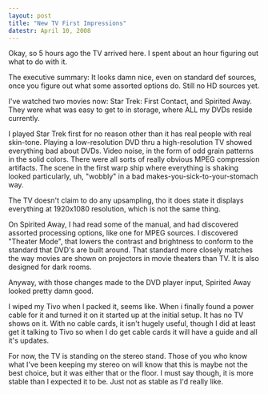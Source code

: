 ```yaml
---
layout: post
title: "New TV First Impressions"
datestr: April 10, 2008
---
```


Okay, so 5 hours ago the TV arrived here.  I spent about an hour figuring out what to do with it.

The executive summary: It looks damn nice, even on standard def sources, once you figure out what some assorted options do.  Still no HD sources yet.

I've watched two movies now: Star Trek: First Contact, and Spirited Away.  They were what was easy to get to in storage, where ALL my DVDs reside currently.

I played Star Trek first for no reason other than it has real people with real skin-tone.  Playing a low-resolution DVD thru a high-resolution TV showed everything bad about DVDs.  Video noise, in the form of odd grain patterns in the solid colors.  There were all sorts of <span class="really">really obvious</span> MPEG compression artifacts.  The scene in the first warp ship where everything is shaking looked particularly, uh, "wobbly" in a bad makes-you-sick-to-your-stomach way.

The TV doesn't claim to do any upsampling, tho it does state it displays everything at 1920x1080 resolution, which is not the same thing.

On Spirited Away, I had read some of the manual, and had discovered assorted processing options, like one for MPEG sources.  I discovered "Theater Mode", that lowers the contrast and brightness to conform to the standard that DVD's are built around.  That standard more closely matches the way movies are shown on projectors in movie theaters than TV.  It is also designed for dark rooms.

Anyway, with those changes made to the DVD player input, Spirited Away looked pretty damn good.

I wiped my Tivo when I packed it, seems like.  When i finally found a power cable for it and turned it on it started up at the initial setup.  It has no TV shows on it.  With no cable cards, it isn't hugely useful, though I did at least get it talking to Tivo so when I do get cable cards it will have a guide and all it's updates.

For now, the TV is standing on the stereo stand.  Those of you who know what I've been keeping my stereo on will know that this is maybe not the best choice, but it was either that or the floor.  I must say though, it is more stable than I expected it to be.  Just not as stable as I'd really like.

